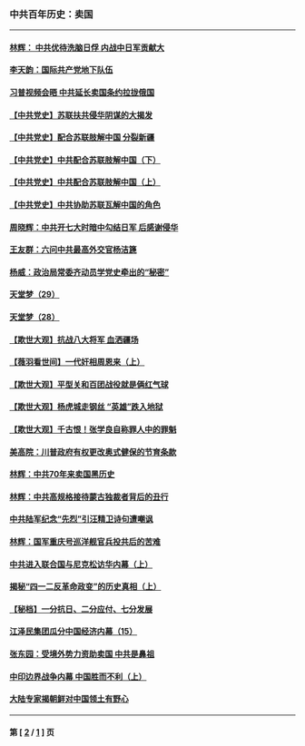 ### 中共百年历史：卖国
---
#### [林辉： 中共优待洗脑日俘 内战中日军贡献大](../../pages/nf1176117/n13624644.md?08020430) 
#### [李天韵：国际共产党地下队伍](../../pages/nf1176117/n13611808.md?08020430) 
#### [习普视频会晤 中共延长卖国条约拉拢俄国](../../pages/nf1176117/n13060971.md?08020430) 
#### [【中共党史】苏联扶共侵华阴谋的大揭发](../../pages/nf1176117/n13056050.md?08020430) 
#### [【中共党史】配合苏联肢解中国 分裂新疆](../../pages/nf1176117/n13040700.md?08020430) 
#### [【中共党史】中共配合苏联肢解中国（下）](../../pages/nf1176117/n13035660.md?08020430) 
#### [【中共党史】中共配合苏联肢解中国（上）](../../pages/nf1176117/n13030262.md?08020430) 
#### [【中共党史】中共协助苏联瓦解中国的角色](../../pages/nf1176117/n13018109.md?08020430) 
#### [周晓辉：中共开七大时暗中勾结日军 后感谢侵华](../../pages/nf1176117/n12921960.md?08020430) 
#### [王友群：六问中共最高外交官杨洁篪](../../pages/nf1176117/n12836495.md?08020430) 
#### [杨威：政治局常委齐动员学党史牵出的“秘密”](../../pages/nf1176117/n12764642.md?08020430) 
#### [天堂梦（29）](../../pages/nf1176117/n12408465.md?08020430) 
#### [天堂梦（28）](../../pages/nf1176117/n12408309.md?08020430) 
#### [【欺世大观】抗战八大将军 血洒疆场](../../pages/nf1176117/n12357044.md?08020430) 
#### [【薇羽看世间】一代奸相周恩来（上）](../../pages/nf1176117/n12401109.md?08020430) 
#### [【欺世大观】平型关和百团战役就是俩红气球](../../pages/nf1176117/n12359157.md?08020430) 
#### [【欺世大观】杨虎城走钢丝 “英雄”跌入地狱](../../pages/nf1176117/n12358840.md?08020430) 
#### [【欺世大观】千古恨！张学良自称罪人中的罪魁](../../pages/nf1176117/n12358629.md?08020430) 
#### [美高院：川普政府有权更改奥式健保的节育条款](../../pages/nf1176117/n12242171.md?08020430) 
#### [林辉：中共70年来卖国黑历史](../../pages/nf1176117/n11552181.md?08020430) 
#### [林辉：中共高规格接待蒙古独裁者背后的丑行](../../pages/nf1176117/n11225005.md?08020430) 
#### [中共陆军纪念“先烈”引汪精卫诗句遭嘲讽](../../pages/nf1176117/n11153345.md?08020430) 
#### [林辉：国军重庆号巡洋舰官兵投共后的苦难](../../pages/nf1176117/n10997801.md?08020430) 
#### [中共进入联合国与尼克松访华内幕（上）](../../pages/nf1176117/n10138788.md?08020430) 
#### [揭秘“四一二反革命政变”的历史真相（上）](../../pages/nf1176117/n9996650.md?08020430) 
#### [【秘档】一分抗日、二分应付、七分发展](../../pages/nf1176117/n9331484.md?08020430) 
#### [江泽民集团瓜分中国经济内幕（15）](../../pages/nf1176117/n9268584.md?08020430) 
#### [张东园：受境外势力资助卖国 中共是鼻祖](../../pages/nf1176117/n9272480.md?08020430) 
#### [中印边界战争内幕 中国胜而不利（上）](../../pages/nf1176117/n9252458.md?08020430) 
#### [大陆专家揭朝鲜对中国领土有野心](../../pages/nf1176117/n9074056.md?08020430) 

---
#### 第 [ [2](./2.md?08020430) / [1](./1.md?08020430) ] 页
